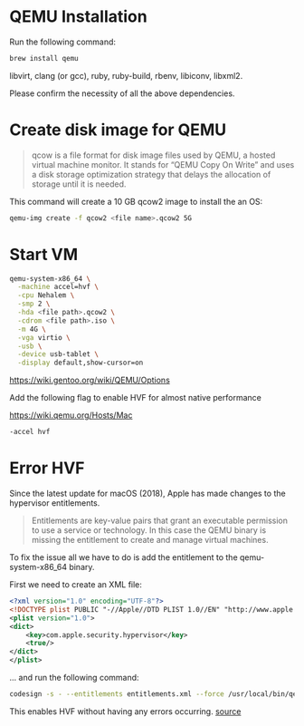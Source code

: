 # QEMU Installation

Run the following command:

```sh
brew install qemu 
```

libvirt, clang (or gcc), ruby, ruby-build, rbenv, libiconv, libxml2.

Please confirm the necessity of all the above dependencies.

# Create disk image for QEMU

> qcow is a file format for disk image files used by QEMU, a hosted virtual machine monitor. It stands for “QEMU Copy On Write” and uses a disk storage optimization strategy that delays the allocation of storage until it is needed.

This command will create a 10 GB qcow2 image to install the an OS:  

```sh
qemu-img create -f qcow2 <file name>.qcow2 5G
```

# Start VM

```sh
qemu-system-x86_64 \
  -machine accel=hvf \
  -cpu Nehalem \
  -smp 2 \
  -hda <file path>.qcow2 \
  -cdrom <file path>.iso \
  -m 4G \
  -vga virtio \
  -usb \
  -device usb-tablet \
  -display default,show-cursor=on
```

https://wiki.gentoo.org/wiki/QEMU/Options

Add the following flag to enable HVF for almost native performance

https://wiki.qemu.org/Hosts/Mac

```sh
-accel hvf
```

# Error HVF

Since the latest update for macOS (2018), Apple has made changes to the hypervisor entitlements.

> Entitlements are key-value pairs that grant an executable permission to use a service or technology. In this case the QEMU binary is missing the entitlement to create and manage virtual machines.

To fix the issue all we have to do is add the entitlement to the qemu-system-x86_64 binary.

First we need to create an XML file:

```xml
<?xml version="1.0" encoding="UTF-8"?>
<!DOCTYPE plist PUBLIC "-//Apple//DTD PLIST 1.0//EN" "http://www.apple.com/DTDs/PropertyList-1.0.dtd">
<plist version="1.0">
<dict>
    <key>com.apple.security.hypervisor</key>
    <true/>
</dict>
</plist>
```

... and run the following command:

```sh
codesign -s - --entitlements entitlements.xml --force /usr/local/bin/qemu-system-x86_64
```

This enables HVF without having any errors occurring. [source](https://www.arthurkoziel.com/qemu-on-macos-big-sur/)
